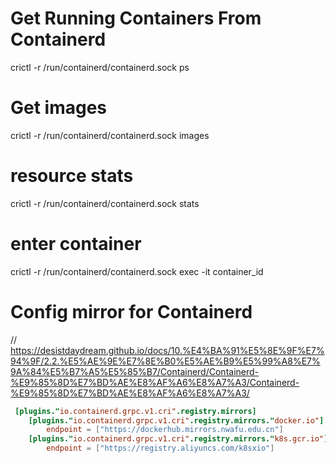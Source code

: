 # Get Running Containers From Containerd
crictl -r /run/containerd/containerd.sock ps
# Get images
 crictl -r /run/containerd/containerd.sock images 
# resource stats
 crictl -r /run/containerd/containerd.sock stats
# enter container
 crictl -r /run/containerd/containerd.sock exec -it container_id 

# Config mirror for Containerd

// https://desistdaydream.github.io/docs/10.%E4%BA%91%E5%8E%9F%E7%94%9F/2.2.%E5%AE%9E%E7%8E%B0%E5%AE%B9%E5%99%A8%E7%9A%84%E5%B7%A5%E5%85%B7/Containerd/Containerd-%E9%85%8D%E7%BD%AE%E8%AF%A6%E8%A7%A3/Containerd-%E9%85%8D%E7%BD%AE%E8%AF%A6%E8%A7%A3/
```toml
 [plugins."io.containerd.grpc.v1.cri".registry.mirrors]
	[plugins."io.containerd.grpc.v1.cri".registry.mirrors."docker.io"]
   		endpoint = ["https://dockerhub.mirrors.nwafu.edu.cn"]
	[plugins."io.containerd.grpc.v1.cri".registry.mirrors."k8s.gcr.io"]
		endpoint = ["https://registry.aliyuncs.com/k8sxio"]
```
